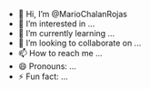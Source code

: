 - 👋 Hi, I’m @MarioChalanRojas
- 👀 I’m interested in ...
- 🌱 I’m currently learning ...
- 💞️ I’m looking to collaborate on ...
- 📫 How to reach me ...
- 😄 Pronouns: ...
- ⚡ Fun fact: ...

<!---
MarioChalanRojas/MarioChalanRojas is a ✨ special ✨ repository because its `README.md` (this file) appears on your GitHub profile.
You can click the Preview link to take a look at your changes.
--->
